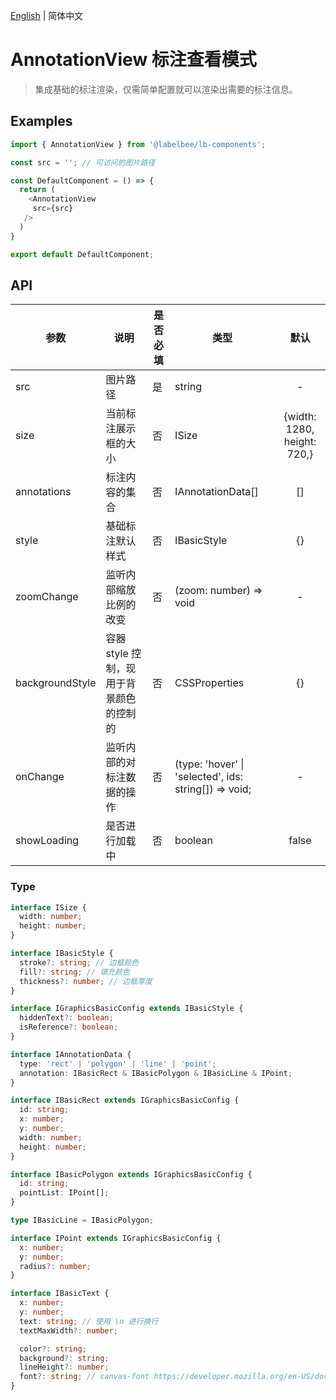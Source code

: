 [English](./annotationView_en-US.md) | 简体中文

# AnnotationView 标注查看模式

> 集成基础的标注渲染，仅需简单配置就可以渲染出需要的标注信息。

## Examples

```ts
import { AnnotationView } from '@labelbee/lb-components';

const src = ''; // 可访问的图片路径

const DefaultComponent = () => {
  return (
    <AnnotationView
     src={src}
   />
  )
}

export default DefaultComponent;
```


## API

| 参数            | 说明                                    | 是否必填 | 类型                                                  |            默认             |
| --------------- | --------------------------------------- | -------- | ----------------------------------------------------- | :-------------------------: |
| src             | 图片路径                                | 是       | string                                                |              -              |
| size            | 当前标注展示框的大小                    | 否       | ISize                                                 | {width: 1280, height: 720,} |
| annotations     | 标注内容的集合                          | 否       | IAnnotationData[]                                     |             []              |
| style           | 基础标注默认样式                        | 否       | IBasicStyle                                           |             {}              |
| zoomChange      | 监听内部缩放比例的改变                  | 否       | (zoom: number) => void                                |              -              |
| backgroundStyle | 容器 style 控制，现用于背景颜色的控制的 | 否       | CSSProperties                                         |             {}              |
| onChange        | 监听内部的对标注数据的操作              | 否       | (type: 'hover' \| 'selected', ids: string[]) => void; |              -              |
| showLoading     | 是否进行加载中                          | 否       | boolean                                               |            false            |


### Type

```ts
interface ISize {
  width: number;
  height: number;
}

interface IBasicStyle {
  stroke?: string; // 边框颜色
  fill?: string; // 填充颜色
  thickness?: number; // 边框厚度
}

interface IGraphicsBasicConfig extends IBasicStyle {
  hiddenText?: boolean; 
  isReference?: boolean;
}

interface IAnnotationData {
  type: 'rect' | 'polygon' | 'line' | 'point';
  annotation: IBasicRect & IBasicPolygon & IBasicLine & IPoint;
}

interface IBasicRect extends IGraphicsBasicConfig {
  id: string;
  x: number;
  y: number;
  width: number;
  height: number;
}

interface IBasicPolygon extends IGraphicsBasicConfig {
  id: string;
  pointList: IPoint[];
}

type IBasicLine = IBasicPolygon;

interface IPoint extends IGraphicsBasicConfig {
  x: number;
  y: number;
  radius?: number;
}

interface IBasicText {
  x: number;
  y: number;
  text: string; // 使用 \n 进行换行
  textMaxWidth?: number;

  color?: string;
  background?: string;
  lineHeight?: number;
  font?: string; // canvas-font https://developer.mozilla.org/en-US/docs/Web/API/CanvasRenderingContext2D/font
}

```
